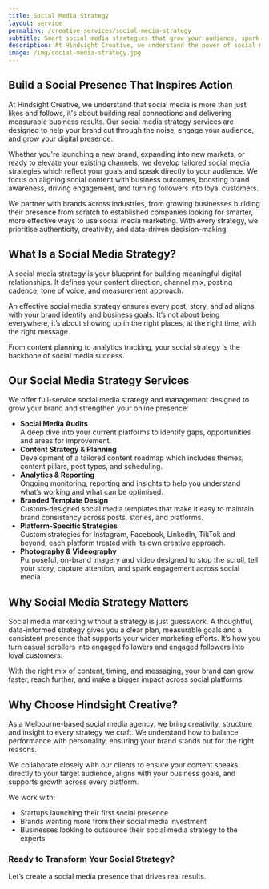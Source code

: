 ```yaml
---
title: Social Media Strategy
layout: service
permalink: /creative-services/social-media-strategy
subtitle: Smart social media strategies that grow your audience, spark engagement, and elevate your brand online.
description: At Hindsight Creative, we understand the power of social media in connecting brands with their target audience and driving meaningful engagement. Our expert team develops comprehensive social media strategies tailored to your brand's unique goals and objectives. From content curation to campaign management, we employ data-driven techniques that amplify your brand's reach, foster engagement, and deliver measurable results.
image: /img/social-media-strategy.jpg
---
```


## Build a Social Presence That Inspires Action

At Hindsight Creative, we understand that social media is more than just likes and follows, it's about building real connections and delivering measurable business results. Our social media strategy services are designed to help your brand cut through the noise, engage your audience, and grow your digital presence.

Whether you're launching a new brand, expanding into new markets, or ready to elevate your existing channels, we develop tailored social media strategies which reflect your goals and speak directly to your audience. We focus on aligning social content with business outcomes, boosting brand awareness, driving engagement, and turning followers into loyal customers.

We partner with brands across industries, from growing businesses building their presence from scratch to established companies looking for smarter, more effective ways to use social media marketing. With every strategy, we prioritise authenticity, creativity, and data-driven decision-making.

## What Is a Social Media Strategy?

A social media strategy is your blueprint for building meaningful digital relationships. It defines your content direction, channel mix, posting cadence, tone of voice, and measurement approach.

An effective social media strategy ensures every post, story, and ad aligns with your brand identity and business goals. It’s not about being everywhere, it’s about showing up in the right places, at the right time, with the right message.

From content planning to analytics tracking, your social strategy is the backbone of social media success.

## Our Social Media Strategy Services

We offer full-service social media strategy and management designed to grow your brand and strengthen your online presence:

- **Social Media Audits**  
   A deep dive into your current platforms to identify gaps, opportunities and areas for improvement.
- **Content Strategy & Planning**  
   Development of a tailored content roadmap which includes themes, content pillars, post types, and scheduling.
- **Analytics & Reporting**  
   Ongoing monitoring, reporting and insights to help you understand what’s working and what can be optimised.
- **Branded Template Design**  
   Custom-designed social media templates that make it easy to maintain brand consistency across posts, stories, and platforms.
- **Platform-Specific Strategies**  
   Custom strategies for Instagram, Facebook, LinkedIn, TikTok and beyond, each platform treated with its own creative approach.
- **Photography & Videography**  
   Purposeful, on-brand imagery and video designed to stop the scroll, tell your story, capture attention, and spark engagement across social media.

## Why Social Media Strategy Matters

Social media marketing without a strategy is just guesswork. A thoughtful, data-informed strategy gives you a clear plan, measurable goals and a consistent presence that supports your wider marketing efforts. It’s how you turn casual scrollers into engaged followers and engaged followers into loyal customers.

With the right mix of content, timing, and messaging, your brand can grow faster, reach further, and make a bigger impact across social platforms.

## Why Choose Hindsight Creative?

As a Melbourne-based social media agency, we bring creativity, structure and insight to every strategy we craft. We understand how to balance performance with personality, ensuring your brand stands out for the right reasons.

We collaborate closely with our clients to ensure your content speaks directly to your target audience, aligns with your business goals, and supports growth across every platform.

We work with:

- Startups launching their first social presence
- Brands wanting more from their social media investment
- Businesses looking to outsource their social media strategy to the experts

### Ready to Transform Your Social Strategy?

Let’s create a social media presence that drives real results.
